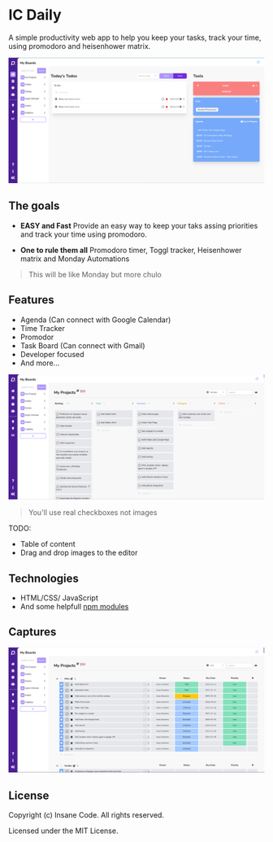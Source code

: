 # IC Daily

A simple productivity web app to help you keep your tasks, track your time, using promodoro and heisenhower matrix.


![IC Daily](../documentation/assets/images/img1.png)




## The goals

* **EASY and Fast** Provide an easy way to keep your taks assing priorities and track your time using promodoro.

* **One to rule them all** Promodoro timer, Toggl tracker, Heisenhower matrix and Monday Automations

> This will be like Monday but more chulo
 
## Features

* Agenda (Can connect with Google Calendar)
* Time Tracker
* Promodor
* Task Board (Can connect with Gmail)
* Developer focused
* And more...

![ICNOTE](../documentation/assets/images/img3.png)
> You'll use real checkboxes not images

TODO:
- Table of content
- Drag and drop images to the editor

## Technologies

* HTML/CSS/ JavaScript
* And some helpfull [npm modules]()

## Captures
![ICNOTE](../documentation/assets/images/img2.png)

## License

Copyright (c) Insane Code. All rights reserved.

Licensed under the MIT License.
